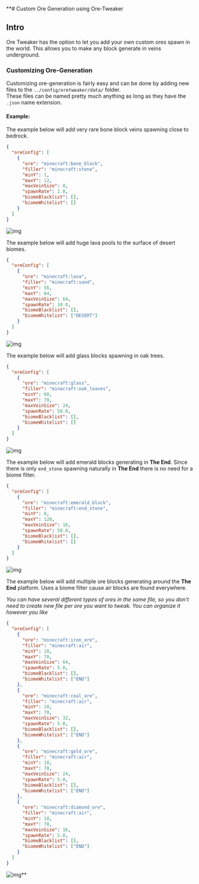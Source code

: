 **# Custom Ore Generation using Ore-Tweaker

## Intro

Ore Tweaker has the option to let you add your own custom ores spawn in the world. This allows you to make any block generate in veins underground.

### Customizing Ore-Generation
Customizing ore-generation is fairly easy and can be done by adding new files to the `../config/oretweaker/data/` folder.  
These files can be named pretty much anything as long as they have the `.json` name extension.

#### Example:

The example below will add very rare bone block veins spawning close to bedrock.
```json
{
  "oreConfig": [
    {
      "ore": "minecraft:bone_block",
      "filler": "minecraft:stone",
      "minY": 1,
      "maxY": 12,
      "maxVeinSize": 8,
      "spawnRate": 2.0,
      "biomeBlacklist": [],
      "biomeWhitelist": []
    }
  ]
}
```
![img](https://i.imgur.com/6zvfE2u.png)

The example below will add huge lava pools to the surface of desert biomes.
```json
{
  "oreConfig": [
    {
      "ore": "minecraft:lava",
      "filler": "minecraft:sand",
      "minY": 56,
      "maxY": 64,
      "maxVeinSize": 64,
      "spawnRate": 10.0,
      "biomeBlacklist": [],
      "biomeWhitelist": ["DESERT"]
    }
  ]
}
```
![img](https://i.imgur.com/3MMO0Wm.png)

The example below will add glass blocks spawning in oak trees.
```json
{
  "oreConfig": [
    {
      "ore": "minecraft:glass",
      "filler": "minecraft:oak_leaves",
      "minY": 60,
      "maxY": 70,
      "maxVeinSize": 24,
      "spawnRate": 50.0,
      "biomeBlacklist": [],
      "biomeWhitelist": []
    }
  ]
}
```
![img](https://i.imgur.com/NGSn9sP.png)

The example below will add emerald blocks generating in **The End**. Since there is only `end_stone` spawning naturally in **The End** there is no need for a biome filter.
```json
{
  "oreConfig": [
    {
      "ore": "minecraft:emerald_block",
      "filler": "minecraft:end_stone",
      "minY": 0,
      "maxY": 128,
      "maxVeinSize": 16,
      "spawnRate": 50.0,
      "biomeBlacklist": [],
      "biomeWhitelist": []
    }
  ]
}
```
![img](https://i.imgur.com/gSVrmpi.png)


The example below will add multiple ore blocks generating around the **The End** platform. Uses a biome filter cause air blocks are found everywhere.  

_You can have several different types of ores in the same file, so you don't need to create new file per ore you want to tweak. You can organize it however you like_ 
```json
{
  "oreConfig": [
    {
      "ore": "minecraft:iron_ore",
      "filler": "minecraft:air",
      "minY": 10,
      "maxY": 70,
      "maxVeinSize": 64,
      "spawnRate": 5.0,
      "biomeBlacklist": [],
      "biomeWhitelist": ["END"]
    },
    {
      "ore": "minecraft:coal_ore",
      "filler": "minecraft:air",
      "minY": 10,
      "maxY": 70,
      "maxVeinSize": 32,
      "spawnRate": 5.0,
      "biomeBlacklist": [],
      "biomeWhitelist": ["END"]
    },
    {
      "ore": "minecraft:gold_ore",
      "filler": "minecraft:air",
      "minY": 10,
      "maxY": 70,
      "maxVeinSize": 24,
      "spawnRate": 5.0,
      "biomeBlacklist": [],
      "biomeWhitelist": ["END"]
    },
    {
      "ore": "minecraft:diamond_ore",
      "filler": "minecraft:air",
      "minY": 10,
      "maxY": 70,
      "maxVeinSize": 16,
      "spawnRate": 5.0,
      "biomeBlacklist": [],
      "biomeWhitelist": ["END"]
    }
  ]
}
```
![img](https://i.imgur.com/MLNLUK8.png)**
